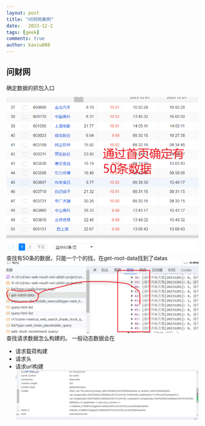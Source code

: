 ```yaml
---
layout: post
title: "问财网案例"
date:   2023-12-2
tags: [geek]
comments: true
author: kaxiu808  
---
```


## 问财网

确定数据的抓包入口

![输入图片说明](/imgs/2023-12-02/IFbtyaHBPXB1uiDU.png)
查找有50条的数据，只能一个个的找，在get-root-data找到了datas
![get_datas](/imgs/2023-12-02/zo7pSraejCSE5L8M.png)
查找请求数据怎么构建的。
一般动态数据会在
- 请求载荷构建
- 请求头
- 请求url构建
![输入图片说明](/imgs/2023-12-03/HciH7VhFOrJgpC1G.png)
<!--stackedit_data:
eyJoaXN0b3J5IjpbOTkzNDg5MTI1XX0=
-->